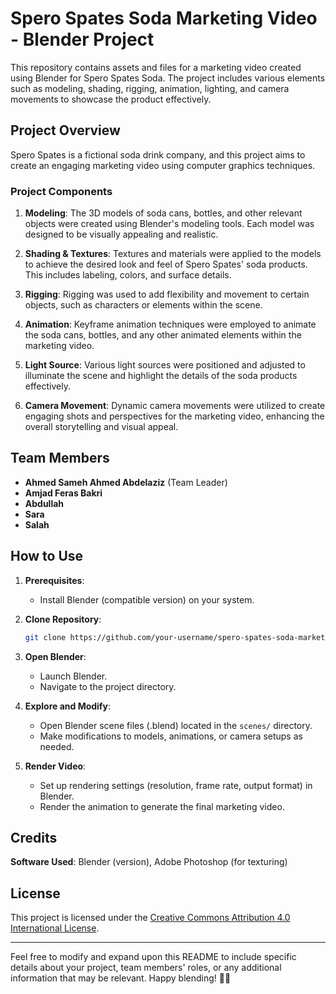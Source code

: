 # Spero Spates Soda Marketing Video - Blender Project

This repository contains assets and files for a marketing video created using Blender for Spero Spates Soda. The project includes various elements such as modeling, shading, rigging, animation, lighting, and camera movements to showcase the product effectively.

## Project Overview

Spero Spates is a fictional soda drink company, and this project aims to create an engaging marketing video using computer graphics techniques.

### Project Components

1. **Modeling**: The 3D models of soda cans, bottles, and other relevant objects were created using Blender's modeling tools. Each model was designed to be visually appealing and realistic.

2. **Shading & Textures**: Textures and materials were applied to the models to achieve the desired look and feel of Spero Spates' soda products. This includes labeling, colors, and surface details.

3. **Rigging**: Rigging was used to add flexibility and movement to certain objects, such as characters or elements within the scene.

4. **Animation**: Keyframe animation techniques were employed to animate the soda cans, bottles, and any other animated elements within the marketing video.

5. **Light Source**: Various light sources were positioned and adjusted to illuminate the scene and highlight the details of the soda products effectively.

6. **Camera Movement**: Dynamic camera movements were utilized to create engaging shots and perspectives for the marketing video, enhancing the overall storytelling and visual appeal.

## Team Members

- **Ahmed Sameh Ahmed Abdelaziz** (Team Leader)
- **Amjad Feras Bakri**
- **Abdullah**
- **Sara**
- **Salah**


## How to Use

1. **Prerequisites**:
   - Install Blender (compatible version) on your system.
   
2. **Clone Repository**:
   ```bash
   git clone https://github.com/your-username/spero-spates-soda-marketing.git
   ```

3. **Open Blender**:
   - Launch Blender.
   - Navigate to the project directory.
   
4. **Explore and Modify**:
   - Open Blender scene files (.blend) located in the `scenes/` directory.
   - Make modifications to models, animations, or camera setups as needed.
   
5. **Render Video**:
   - Set up rendering settings (resolution, frame rate, output format) in Blender.
   - Render the animation to generate the final marketing video.

## Credits

**Software Used**: Blender (version), Adobe Photoshop (for texturing)

## License

This project is licensed under the [Creative Commons Attribution 4.0 International License](https://creativecommons.org/licenses/by/4.0/).

---

Feel free to modify and expand upon this README to include specific details about your project, team members' roles, or any additional information that may be relevant. Happy blending! 🥤🎥
